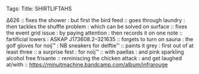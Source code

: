 Tags: 
Title: SHIRTLIFTAHS 
  
∆626 :: fixes the shower : but first the bird feed :: goes through laundry : then tackles the shuffle problem : which can be solved on surface :: fixes the event grid issue : by paying attention : then records it on one note :: fartificial lowers : ASKAP J173608.2–321635 :: forgets to turn on sauna : the golf gloves for noij™ : NB sneakers for delftie™ :: paints it grey : first out of at least three :: a surprise fest : for noij™ :: with paellas : and pink sparkling alcohol free frisante :: reminiscing the chicken attack : and get laughed at/with :: 
<https://minuitmachine.bandcamp.com/album/infrarouge>
